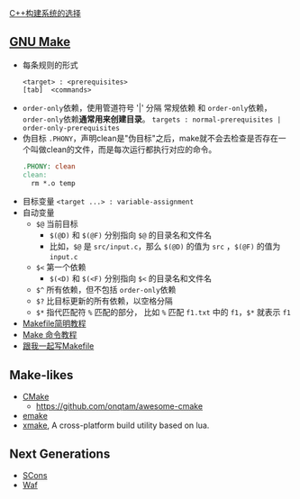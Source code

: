 [C++构建系统的选择](https://www.jianshu.com/p/31bf731fec22)


## [GNU Make](https://www.gnu.org/software/make/manual/)
- 每条规则的形式
  ```
  <target> : <prerequisites> 
  [tab]  <commands>
  ```
- `order-only`依赖，使用管道符号 '|' 分隔 常规依赖 和 `order-only`依赖，`order-only`依赖**通常用来创建目录**。
  `targets : normal-prerequisites | order-only-prerequisites` 
- 伪目标 `.PHONY`，声明clean是"伪目标"之后，make就不会去检查是否存在一个叫做clean的文件，而是每次运行都执行对应的命令。
  ```makefile
  .PHONY: clean
  clean:
  	rm *.o temp
  ```
- 目标变量 `<target ...> : variable-assignment`
- 自动变量
  - `$@` 当前目标
    - `$(@D)` 和 `$(@F)` 分别指向 `$@` 的目录名和文件名
    - 比如，`$@` 是 `src/input.c`，那么 `$(@D)` 的值为 `src` ，`$(@F)` 的值为 `input.c`
  - `$<` 第一个依赖
    - `$(<D)` 和 `$(<F)` 分别指向 `$<` 的目录名和文件名
  - `$^` 所有依赖，但不包括 `order-only`依赖
  - `$?` 比目标更新的所有依赖，以空格分隔
  - `$*` 指代匹配符 `%` 匹配的部分， 比如 `%` 匹配 `f1.txt` 中的 `f1`，`$*` 就表示 `f1`
- [Makefile简明教程](https://fanzheng.org/archives/43)
- [Make 命令教程](http://www.ruanyifeng.com/blog/2015/02/make.html)
- [跟我一起写Makefile](https://github.com/seisman/how-to-write-makefile)



## Make-likes
- [CMake](https://cmake.org/)
  - https://github.com/onqtam/awesome-cmake
- [emake](https://github.com/skywind3000/emake)
- [xmake](https://github.com/xmake-io/xmake), A cross-platform build utility based on lua.



## Next Generations
- [SCons](https://github.com/SCons/scons)
- [Waf](https://waf.io)
